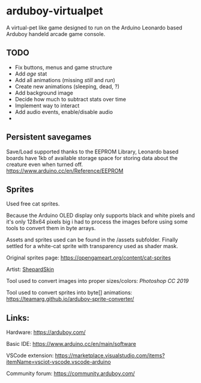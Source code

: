 # arduboy-virtualpet
A virtual-pet like game designed to run on the Arduino Leonardo based Arduboy handeld arcade game console.

## TODO

* Fix buttons, menus and game structure
* Add *age* stat
* Add all animations (missing *still* and *run*)
* Create new animations (sleeping, dead, ?)
* Add background image
* Decide how much to subtract stats over time
* Implement way to interact
* Add audio events, enable/disable audio
* 

## Persistent savegames
Save/Load supported thanks to the EEPROM Library, Leonardo based boards have 1kb of available storage space for storing data about the creature even when turned off.
https://www.arduino.cc/en/Reference/EEPROM

## Sprites

Used free cat sprites.

Because the Arduino OLED display only supports black and white pixels and it's only 128x64 pixels big i had to process the images before using some tools to convert them in byte arrays.

Assets and sprites used can be found in the /assets subfolder. Finally settled for a white-cat sprite with transparency used as shader mask.

Original sprites page: https://opengameart.org/content/cat-sprites

Artist: [ShepardSkin](https://twitter.com/Shepardskin)

Tool used to convert images into proper sizes/colors: *Photoshop CC 2019*

Tool used to convert sprites into byte[] animations: https://teamarg.github.io/arduboy-sprite-converter/

## Links:

Hardware: https://arduboy.com/

Basic IDE: https://www.arduino.cc/en/main/software

VSCode extension: https://marketplace.visualstudio.com/items?itemName=vsciot-vscode.vscode-arduino

Community forum: https://community.arduboy.com/